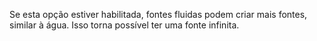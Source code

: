 Se esta opção estiver habilitada, fontes fluidas podem criar mais fontes, similar à água. Isso torna possível ter uma fonte infinita.